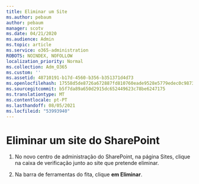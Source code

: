 ```yaml
---
title: Eliminar um Site
ms.author: pebaum
author: pebaum
manager: scotv
ms.date: 04/21/2020
ms.audience: Admin
ms.topic: article
ms.service: o365-administration
ROBOTS: NOINDEX, NOFOLLOW
localization_priority: Normal
ms.collection: Adm_O365
ms.custom: ''
ms.assetid: 48710191-b17d-4560-b356-b351371d4d73
ms.openlocfilehash: 17558d5de8726a672887fd810760eade9528e5779edec0c98735df17d1e5ccc3
ms.sourcegitcommit: b5f7da89a650d2915dc652449623c78be6247175
ms.translationtype: MT
ms.contentlocale: pt-PT
ms.lasthandoff: 08/05/2021
ms.locfileid: "53993940"
---
```

# <a name="delete-a-sharepoint-site"></a>Eliminar um site do SharePoint

1. No novo centro de administração do SharePoint, na página Sites, clique na caixa de verificação junto ao site que pretende eliminar.
    
2. Na barra de ferramentas do fita, clique **em Eliminar**.
    

